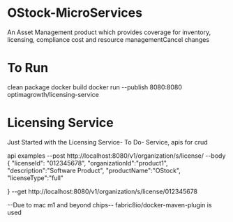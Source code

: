 # OStock-MicroServices
An Asset Management product which provides coverage for inventory, licensing, compliance cost and resource managementCancel changes

# To Run
clean package
docker build
docker run --publish 8080:8080 optimagrowth/licensing-service



# Licensing Service
Just Started with the Licensing Service-
To Do-
Service, apis for crud

api examples
--post
http://localhost:8080/v1/organization/s/license/
--body
{
    "licenseId": "012345678",
    "organizationId":"product1",
    "description":"Software Product",
    "productName":"OStock",
    "licenseType":"full"

}
--get
http://localhost:8080/v1/organization/s/license/012345678


--Due to mac m1 and beyond chips-- fabric8io/docker-maven-plugin is used
